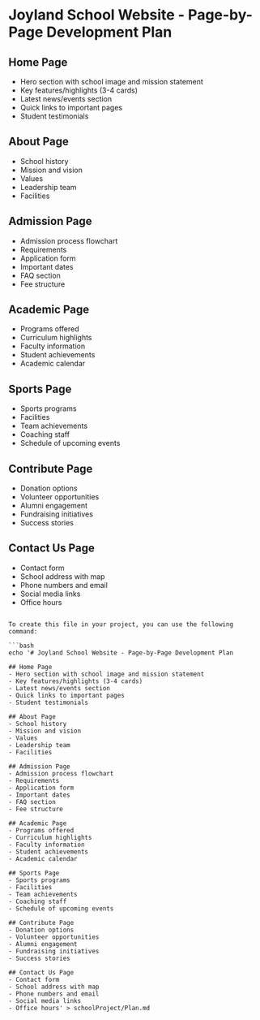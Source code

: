 # Joyland School Website - Page-by-Page Development Plan

## Home Page

- Hero section with school image and mission statement
- Key features/highlights (3-4 cards)
- Latest news/events section
- Quick links to important pages
- Student testimonials

## About Page

- School history
- Mission and vision
- Values
- Leadership team
- Facilities

## Admission Page

- Admission process flowchart
- Requirements
- Application form
- Important dates
- FAQ section
- Fee structure

## Academic Page

- Programs offered
- Curriculum highlights
- Faculty information
- Student achievements
- Academic calendar

## Sports Page

- Sports programs
- Facilities
- Team achievements
- Coaching staff
- Schedule of upcoming events

## Contribute Page

- Donation options
- Volunteer opportunities
- Alumni engagement
- Fundraising initiatives
- Success stories

## Contact Us Page

- Contact form
- School address with map
- Phone numbers and email
- Social media links
- Office hours

````

To create this file in your project, you can use the following command:

```bash
echo '# Joyland School Website - Page-by-Page Development Plan

## Home Page
- Hero section with school image and mission statement
- Key features/highlights (3-4 cards)
- Latest news/events section
- Quick links to important pages
- Student testimonials

## About Page
- School history
- Mission and vision
- Values
- Leadership team
- Facilities

## Admission Page
- Admission process flowchart
- Requirements
- Application form
- Important dates
- FAQ section
- Fee structure

## Academic Page
- Programs offered
- Curriculum highlights
- Faculty information
- Student achievements
- Academic calendar

## Sports Page
- Sports programs
- Facilities
- Team achievements
- Coaching staff
- Schedule of upcoming events

## Contribute Page
- Donation options
- Volunteer opportunities
- Alumni engagement
- Fundraising initiatives
- Success stories

## Contact Us Page
- Contact form
- School address with map
- Phone numbers and email
- Social media links
- Office hours' > schoolProject/Plan.md
````
